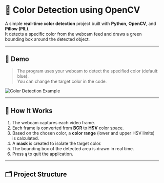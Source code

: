 # 🎨 Color Detection using OpenCV

A simple **real-time color detection** project built with **Python**, **OpenCV**, and **Pillow (PIL)**.  
It detects a specific color from the webcam feed and draws a green bounding box around the detected object.

---

## 📸 Demo

> The program uses your webcam to detect the specified color (default: blue).  
> You can change the target color in the code.

![Color Detection Example](https://github.com/yourusername/Project-Color-Detection/assets/example.gif)

---

## 🧠 How It Works

1. The webcam captures each video frame.  
2. Each frame is converted from **BGR** to **HSV** color space.  
3. Based on the chosen color, a **color range** (lower and upper HSV limits) is calculated.  
4. A **mask** is created to isolate the target color.  
5. The bounding box of the detected area is drawn in real time.  
6. Press **`q`** to quit the application.

---

## 🗂️ Project Structure

